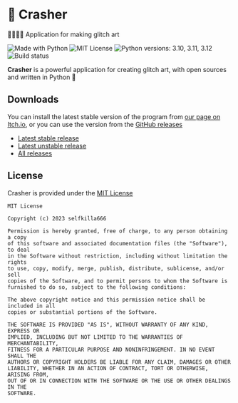 # 🔨 Crasher

🎨👨🏻‍💻 Application for making glitch art

![Made with Python](https://img.shields.io/badge/Made%20with-Python-%23FFD242?logo=python&logoColor=white)
![MIT License](https://img.shields.io/badge/License-MIT-black.svg)
![Python versions: 3.10, 3.11, 3.12](https://img.shields.io/badge/Python-3.10%20%7C%203.11%20%7C%203.12-blue)
![Build status](https://github.com/witch-software/crasher/actions/workflows/testing.yml/badge.svg?branch=main)

**Crasher** is a powerful application for creating glitch art, with open sources and written in Python 🐍

## Downloads

You can install the latest stable version of the program from [our page on Itch.io](https://witchsoftware.itch.io/crasher), or you can use the version from the [GitHub releases](https://github.com/witch-software/crasher/releases)

- [Latest stable release](https://witchsoftware.itch.io/crasher)
- [Latest unstable release](https://witchsoftware.itch.io/crasher/releases/latest)
- [All releases](https://github.com/witch-software/crasher/releases)

## License

Crasher is provided under the [MIT License](https://github.com/witch-software/crasher/blob/main/LICENSE)

```text
MIT License

Copyright (c) 2023 selfkilla666

Permission is hereby granted, free of charge, to any person obtaining a copy
of this software and associated documentation files (the "Software"), to deal
in the Software without restriction, including without limitation the rights
to use, copy, modify, merge, publish, distribute, sublicense, and/or sell
copies of the Software, and to permit persons to whom the Software is
furnished to do so, subject to the following conditions:

The above copyright notice and this permission notice shall be included in all
copies or substantial portions of the Software.

THE SOFTWARE IS PROVIDED "AS IS", WITHOUT WARRANTY OF ANY KIND, EXPRESS OR
IMPLIED, INCLUDING BUT NOT LIMITED TO THE WARRANTIES OF MERCHANTABILITY,
FITNESS FOR A PARTICULAR PURPOSE AND NONINFRINGEMENT. IN NO EVENT SHALL THE
AUTHORS OR COPYRIGHT HOLDERS BE LIABLE FOR ANY CLAIM, DAMAGES OR OTHER
LIABILITY, WHETHER IN AN ACTION OF CONTRACT, TORT OR OTHERWISE, ARISING FROM,
OUT OF OR IN CONNECTION WITH THE SOFTWARE OR THE USE OR OTHER DEALINGS IN THE
SOFTWARE.
```